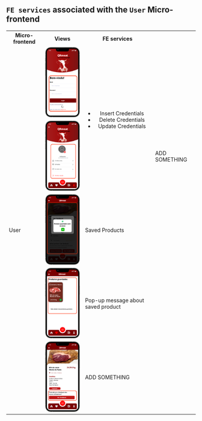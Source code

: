 ## `FE services` associated with the `User` Micro-frontend

<table>
  <tr>
    <th>Micro-frontend</th>
    <th>Views</th>
    <th>FE services</th>
  </tr>
  <tr>
    <td rowspan="7">User</td>
    <td rowspan="2"><img src="https://github.com/DuarteVDG/aw-project/blob/main/fe-services/images/UserAuthentication.png?raw=true"
     style="width: 150px; height: auto;" /></td>
  <td rowspan="3" style="text-align: center;">
  <ul>
    <li>Insert Credentials</li>
    <li>Delete Credentials</li>
    <li>Update Credentials</li>
  </ul>
  </td>
  </tr>
  <tr>  
  </tr>
  <tr>
    <td><img src="https://github.com/DuarteVDG/aw-project/blob/main/fe-services/images/UserProfile1.png?raw=true"
     style="width: 150px; height: auto;" /></td>
    <td>ADD SOMETHING</td>
  </tr>
  <tr>
    <td><img src="https://github.com/DuarteVDG/aw-project/blob/main/fe-services/images/UserProfile3.png?raw=true"
     style="width: 150px; height: auto;" /></td>
    <td>Saved Products</td>
  </tr>
  <tr>
    <td><img src="https://github.com/DuarteVDG/aw-project/blob/main/fe-services/images/UserProfile2.png?raw=true"
     style="width: 150px; height: auto;" /></td>
    <td>Pop-up message about saved product</td>
  </tr>
  <tr>
    <td><img src="https://github.com/DuarteVDG/aw-project/blob/main/fe-services/images/Feedback1.png?raw=true"
     style="width: 150px; height: auto;" /></td>
    <td>ADD SOMETHING</td>
  </tr>  
</table>


